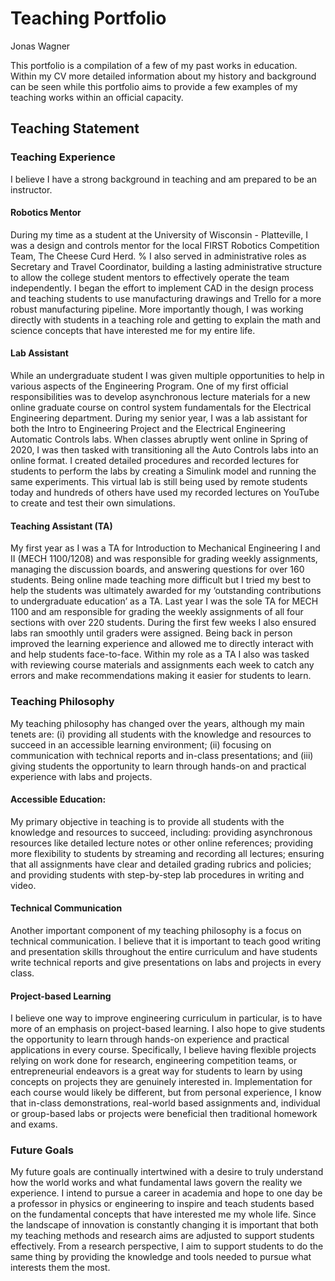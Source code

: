 # Teaching Portfolio
Jonas Wagner

This portfolio is a compilation of a few of my past works in education.
Within my CV more detailed information about my history and background can be seen while this portfolio aims to provide a few examples of my teaching works within an official capacity.


## Teaching Statement
### Teaching Experience
I believe I have a strong background in teaching and am prepared to be an instructor.
#### Robotics Mentor
During my time as a student at the University of Wisconsin - Platteville, I was a design and controls mentor for the local FIRST Robotics Competition Team, The Cheese Curd Herd. 
% I also served in administrative roles as Secretary and Travel Coordinator, building a lasting administrative structure to allow the college student mentors to effectively operate the team independently. 
I began the effort to implement CAD in the design process and teaching students to use manufacturing drawings and Trello for a more robust manufacturing pipeline. 
More importantly though, I was working directly with students in a teaching role and getting to explain the math and science concepts that have interested me for my entire life. 
#### Lab Assistant
While an undergraduate student I was given multiple opportunities to help in various aspects of the Engineering Program. 
One of my first official responsibilities was to develop asynchronous lecture materials for a new online graduate course on control system fundamentals for the Electrical Engineering department. 
During my senior year, I was a lab assistant for both the Intro to Engineering Project and the Electrical Engineering Automatic Controls labs. 
When classes abruptly went online in Spring of 2020, I was then tasked with transitioning all the Auto Controls labs into an online format. 
I created detailed procedures and recorded lectures for students to perform the labs by creating a Simulink model and running the same experiments. 
This virtual lab is still being used by remote students today and hundreds of others have used my recorded lectures on YouTube to create and test their own simulations. 
#### Teaching Assistant (TA)
My first year as I was a TA for Introduction to Mechanical Engineering I and II (MECH 1100/1208) and was responsible for grading weekly assignments, managing the discussion boards, and answering questions for over 160 students. 
Being online made teaching more difficult but I tried my best to help the students was ultimately awarded for my ‘outstanding contributions to undergraduate education’ as a TA. 
Last year I was the sole TA for MECH 1100 and am responsible for grading the weekly assignments of all four sections with over 220 students. 
During the first few weeks I also ensured labs ran smoothly until graders were assigned. 
Being back in person improved the learning experience and allowed me to directly interact with and help students face-to-face. 
Within my role as a TA I also was tasked with reviewing course materials and assignments each week to catch any errors and make recommendations making it easier for students to learn. 
### Teaching Philosophy
My teaching philosophy has changed over the years, although my main tenets are: 
(i) providing all students with the knowledge and resources to succeed in an accessible learning environment; 
(ii) focusing on communication with technical reports and in-class presentations; and 
(iii) giving students the opportunity to learn through hands-on and practical experience with labs and projects. 
#### Accessible Education:
My primary objective in teaching is to provide all students with the knowledge and resources to succeed, including: 
providing asynchronous resources like detailed lecture notes or other online references; 
providing more flexibility to students by streaming and recording all lectures; 
ensuring that all assignments have clear and detailed grading rubrics and policies; 
and providing students with step-by-step lab procedures in writing and video. 
#### Technical Communication
Another important component of my teaching philosophy is a focus on technical communication. 
I believe that it is important to teach good writing and presentation skills throughout the entire curriculum and have students write technical reports and give presentations on labs and projects in every class. 
#### Project-based Learning
I believe one way to improve engineering curriculum in particular, is to have more of an emphasis on project-based learning. 
I also hope to give students the opportunity to learn through hands-on experience and practical applications in every course. 
Specifically, I believe having flexible projects relying on work done for research, engineering competition teams, or entrepreneurial endeavors is a great way for students to learn by using concepts on projects they are genuinely interested in. 
Implementation for each course would likely be different, but from personal experience, I know that in-class demonstrations, real-world based assignments and, individual or group-based labs or projects were beneficial then traditional homework and exams. 
### Future Goals
My future goals are continually intertwined with a desire to truly understand how the world works and what fundamental laws govern the reality we experience. 
I intend to pursue a career in academia and hope to one day be a professor in physics or engineering to inspire and teach students based on the fundamental concepts that have interested me my whole life. 
Since the landscape of innovation is constantly changing it is important that both my teaching methods and research aims are adjusted to support students effectively. 
From a research perspective, I aim to support students to do the same thing by providing the knowledge and tools needed to pursue what interests them the most. 